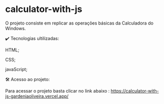 # calculator-with-js
O projeto consiste em replicar as operações básicas da Calculadora do Windows.

✔️ Tecnologias ultilizadas:

HTML;

CSS;

javaScript;

🛠️ Acesso ao projeto:

Para acessar o projeto basta clicar no link abaixo :
https://calculator-with-js-gardeniaoliveira.vercel.app/
